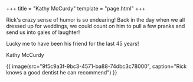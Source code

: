 +++
title = "Kathy McCurdy"
template = "page.html"
+++

Rick's crazy sense of humor is so endearing! Back in the day when we all dressed up for weddings, we could count on him to pull a few pranks and send us into gales of laughter! 

Lucky me to have been his friend for the last 45 years!

Kathy McCurdy

<div class="image-grid">
    {{ image(src="9f5c9a3f-9bc3-4571-ba88-74dbc3c78000", caption="Rick knows a good dentist he can recommend") }}
</div>
